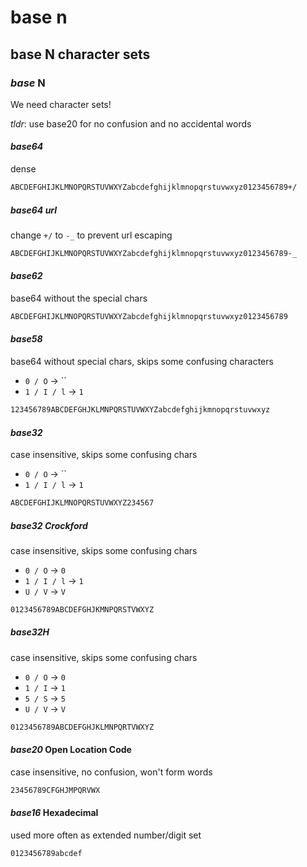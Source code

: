 # base n

## base N character sets


### _base_ N

We need character sets!

_tldr_: use base20 for no confusion and no accidental words

#### _base64_

dense

```txt
ABCDEFGHIJKLMNOPQRSTUVWXYZabcdefghijklmnopqrstuvwxyz0123456789+/
```

##### _base64_ url

change `+/` to `-_` to prevent url escaping

```txt
ABCDEFGHIJKLMNOPQRSTUVWXYZabcdefghijklmnopqrstuvwxyz0123456789-_
```

#### _base62_

base64 without the special chars

```txt
ABCDEFGHIJKLMNOPQRSTUVWXYZabcdefghijklmnopqrstuvwxyz0123456789
```

#### _base58_

base64 without special chars, skips some confusing characters

- `0 / O` -> ``
- `1 / I / l` -> `1`

```txt
123456789ABCDEFGHJKLMNPQRSTUVWXYZabcdefghijkmnopqrstuvwxyz
```

#### _base32_

case insensitive, skips some confusing chars

- `0 / O` -> ``
- `1 / I / l` -> `1`

```txt
ABCDEFGHIJKLMNOPQRSTUVWXYZ234567
```

##### _base32_ Crockford

case insensitive, skips some confusing chars

- `0 / O` -> `0`
- `1 / I / l` -> `1`
- `U / V` -> `V`

```txt
0123456789ABCDEFGHJKMNPQRSTVWXYZ
```

##### _base32H_

case insensitive, skips some confusing chars

- `0 / O` -> `0`
- `1 / I` -> `1`
- `5 / S` -> `5`
- `U / V` -> `V`

```txt
0123456789ABCDEFGHJKLMNPQRTVWXYZ
```

#### _base20_ Open Location Code

case insensitive, no confusion, won't form words

```txt
23456789CFGHJMPQRVWX
```

#### _base16_ Hexadecimal

used more often as extended number/digit set

```txt
0123456789abcdef
```
